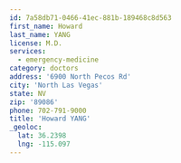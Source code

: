 ```yaml
---
id: 7a58db71-0466-41ec-881b-189468c8d563
first_name: Howard
last_name: YANG
license: M.D.
services:
  - emergency-medicine
category: doctors
address: '6900 North Pecos Rd'
city: 'North Las Vegas'
state: NV
zip: '89086'
phone: 702-791-9000
title: 'Howard YANG'
_geoloc:
  lat: 36.2398
  lng: -115.097
---
```

